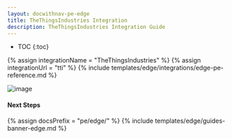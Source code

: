 ```yaml
---
layout: docwithnav-pe-edge
title: TheThingsIndustries Integration
description: TheThingsIndustries Integration Guide
---
```


* TOC
{:toc}

{% assign integrationName = "TheThingsIndustries" %}
{% assign integrationUrl = "tti" %}
{% include templates/edge/integrations/edge-pe-reference.md %}

![image](/images/coming-soon.jpg)

#### Next Steps

{% assign docsPrefix = "pe/edge/" %}
{% include templates/edge/guides-banner-edge.md %}